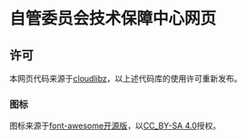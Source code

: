 # 自管委员会技术保障中心网页

## 许可

本网页代码来源于[cloudlibz](https://github.com/cloudlibz/cloudlibz.github.io)，以上述代码库的使用许可重新发布。

### 图标

图标来源于[font-awesome开源版](https://github.com/FortAwesome/Font-Awesome)，以[CC_BY-SA 4.0](http://creativecommons.org/licenses/by/4.0/)授权。
